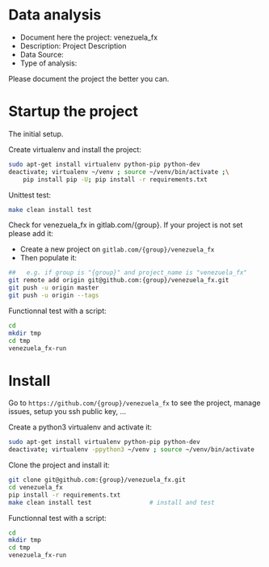 # Data analysis
- Document here the project: venezuela_fx
- Description: Project Description
- Data Source:
- Type of analysis:

Please document the project the better you can.

# Startup the project

The initial setup.

Create virtualenv and install the project:
```bash
sudo apt-get install virtualenv python-pip python-dev
deactivate; virtualenv ~/venv ; source ~/venv/bin/activate ;\
    pip install pip -U; pip install -r requirements.txt
```

Unittest test:
```bash
make clean install test
```

Check for venezuela_fx in gitlab.com/{group}.
If your project is not set please add it:

- Create a new project on `gitlab.com/{group}/venezuela_fx`
- Then populate it:

```bash
##   e.g. if group is "{group}" and project_name is "venezuela_fx"
git remote add origin git@github.com:{group}/venezuela_fx.git
git push -u origin master
git push -u origin --tags
```

Functionnal test with a script:

```bash
cd
mkdir tmp
cd tmp
venezuela_fx-run
```

# Install

Go to `https://github.com/{group}/venezuela_fx` to see the project, manage issues,
setup you ssh public key, ...

Create a python3 virtualenv and activate it:

```bash
sudo apt-get install virtualenv python-pip python-dev
deactivate; virtualenv -ppython3 ~/venv ; source ~/venv/bin/activate
```

Clone the project and install it:

```bash
git clone git@github.com:{group}/venezuela_fx.git
cd venezuela_fx
pip install -r requirements.txt
make clean install test                # install and test
```
Functionnal test with a script:

```bash
cd
mkdir tmp
cd tmp
venezuela_fx-run
```
